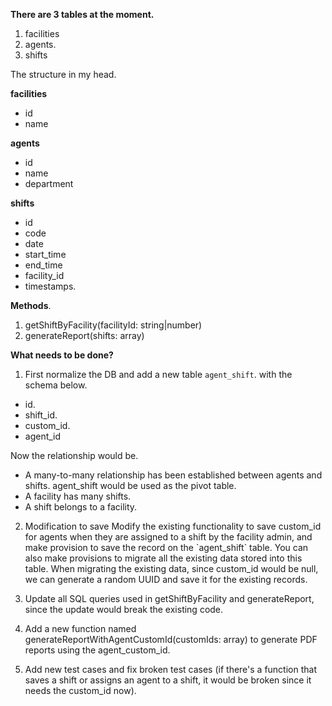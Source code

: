 **There are 3 tables at the moment.**

1.  facilities
2.  agents.
3.  shifts

  
The structure in my head.

**facilities**

*   id
*   name

**agents**

*   id
*   name
*   department

**shifts**

*   id
*   code
*   date
*   start_time
*   end_time
*   facility_id
*   timestamps.

  
**Methods**.

1.  getShiftByFacility(facilityId: string|number)
2.  generateReport(shifts: array)

  
**What needs to be done?**   
1. First normalize the DB and add a new table `agent_shift`. with the schema below. 

*   id.
*   shift_id.
*   custom_id.
*   agent_id

Now the relationship would be.

*   A many-to-many relationship has been established between agents and shifts. agent_shift would be used as the pivot table.
*   A facility has many shifts.
*   A shift belongs to a facility.

  
2. Modification to save Modify the existing functionality to save custom_id for agents when they are assigned to a shift by the facility admin, and make provision to save the record on the \`agent_shift\` table. You can also make provisions to migrate all the existing data stored into this table. When migrating the existing data, since custom_id would be null, we can generate a random UUID and save it for the existing records. 

  
3. Update all SQL queries used in getShiftByFacility and generateReport, since the update would break the existing code. 

  
4. Add a new function named generateReportWithAgentCustomId(customIds: array) to generate PDF reports using the agent_custom_id. 

  
5. Add new test cases and fix broken test cases (if there's a function that saves a shift or assigns an agent to a shift, it would be broken since it needs the custom_id now).